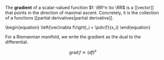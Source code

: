 The **gradient** of a scalar-valued function $f: \RR^n \to \RR$ is a [[vector]] that points in the direction of maximal ascent. Concretely, it is the collection of a functions [[partial derivatives|partial derivative]].

\begin{equation}
\left(\vec\nabla f\right)_i = \pdv{f}{x_i}
\end{equation}

For a Riemannian manifold, we write the gradient as the dual to the differential.

$$
\operatorname{grad} f \doteq \left( \dd{f} \right)^\sharp
$$